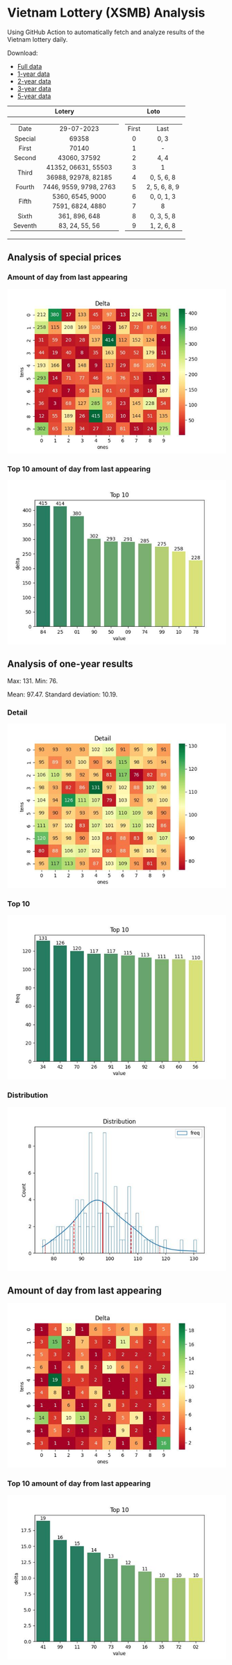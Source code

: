 # Vietnam Lottery (XSMB) Analysis

Using GitHub Action to automatically fetch and analyze results of the Vietnam lottery daily.

Download:

* [Full data](https://raw.githubusercontent.com/khiemdoan/vietnam-lottery-xsmb-analysis/main/results/xsmb.csv)
* [1-year data](https://raw.githubusercontent.com/khiemdoan/vietnam-lottery-xsmb-analysis/main/results/xsmb_1_year.csv)
* [2-year data](https://raw.githubusercontent.com/khiemdoan/vietnam-lottery-xsmb-analysis/main/results/xsmb_2_year.csv)
* [3-year data](https://raw.githubusercontent.com/khiemdoan/vietnam-lottery-xsmb-analysis/main/results/xsmb_3_year.csv)
* [5-year data](https://raw.githubusercontent.com/khiemdoan/vietnam-lottery-xsmb-analysis/main/results/xsmb_5_year.csv)

| Lotery      | Loto |
| :-----------: | :-----------: |
| <table><tr><td>Date</td><td>29-07-2023</td></tr><tr><td>Special</td><td>69358</td></tr><tr><td>First</td><td>70140</td></tr><tr><td>Second</td><td>43060, 37592</td></tr><tr><td rowspan="2">Third</td><td>41352, 06631, 55503</td></tr><tr><td>36988, 92978, 82185</td></tr><tr><td>Fourth</td><td>7446, 9559, 9798, 2763</td></tr><tr><td rowspan="2">Fifth</td><td>5360, 6545, 9000</td></tr><tr><td>7591, 6824, 4880</td></tr><tr><td>Sixth</td><td>361, 896, 648</td></tr><tr><td>Seventh</td><td>83, 24, 55, 56</td></tr></table> | <table><tr><td>First</td><td>Last</td></tr><tr><td>0</td><td>0, 3</td></tr><tr><td>1</td><td>-</td></tr><tr><td>2</td><td>4, 4</td></tr><tr><td>3</td><td>1</td></tr><tr><td>4</td><td>0, 5, 6, 8</td></tr><tr><td>5</td><td>2, 5, 6, 8, 9</td></tr><tr><td>6</td><td>0, 0, 1, 3</td></tr><tr><td>7</td><td>8</td></tr><tr><td>8</td><td>0, 3, 5, 8</td></tr><tr><td>9</td><td>1, 2, 6, 8</td></tr></table> |


<h2>Analysis of special prices</h2>

<h3>Amount of day from last appearing</h3>

![Delta](images/special_delta.jpg)

<h3>Top 10 amount of day from last appearing</h3>

![Delta top 10](images/special_delta_top_10.jpg)

<h2>Analysis of one-year results</h2>

Max: 131. Min: 76.

Mean: 97.47. Standard deviation: 10.19.

<h3>Detail</h3>

![Detail](images/heatmap.jpg)

<h3>Top 10</h3>

![Top 10](images/top-10.jpg)

<h3>Distribution</h3>

![Distribution](images/distribution.jpg)

<h2>Amount of day from last appearing</h2>

![Delta](images/delta.jpg)

<h3>Top 10 amount of day from last appearing</h3>

![Delta top 10](images/delta_top_10.jpg)